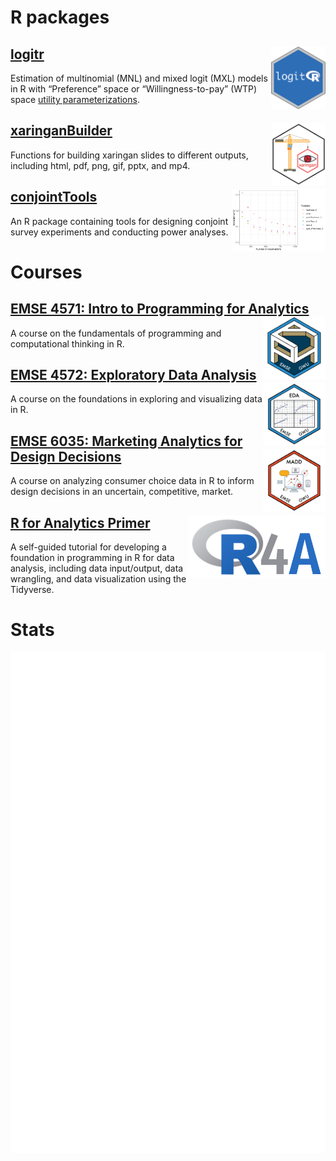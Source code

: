 
# R packages

## [logitr](https://jhelvy.github.io/logitr/) <a href='https://jhelvy.github.io/logitr/'><img src='images/logitr-hex.png' align="right" height="100" /></a>

Estimation of multinomial (MNL) and mixed logit (MXL) models in R with
“Preference” space or “Willingness-to-pay” (WTP) space [utility
parameterizations](https://jhelvy.github.io/logitr/articles/utility_models.html).

## [xaringanBuilder](https://jhelvy.github.io/xaringanBuilder/) <a href='https://jhelvy.github.io/xaringanBuilder/'><img src='images/xaringanBuilder-hex.png' align="right" height="100" /></a>

Functions for building xaringan slides to different outputs, including html, pdf, png, gif, pptx, and mp4.

## [conjointTools](https://jhelvy.github.io/conjointTools/) <a href='https://jhelvy.github.io/conjointTools/'><img src='images/conjointTools-hex.png' align="right" height="100" /></a>

An R package containing tools for designing conjoint survey experiments and conducting power analyses.

# Courses

## [EMSE 4571: Intro to Programming for Analytics](https://p4a.seas.gwu.edu/) <a href='https://p4a.seas.gwu.edu/'><img src='images/p4a-hex.png' align="right" height="100" /></a>

A course on the fundamentals of programming and computational thinking in R.

## [EMSE 4572: Exploratory Data Analysis](https://eda.seas.gwu.edu/) <a href='https://eda.seas.gwu.edu/'><img src='images/eda-hex.png' align="right" height="100" /></a>

A course on the foundations in exploring and visualizing data in R.

## [EMSE 6035: Marketing Analytics for Design Decisions](https://madd.seas.gwu.edu/) <a href='https://madd.seas.gwu.edu/'><img src='images/madd-hex.png' align="right" height="100" /></a>
A course on analyzing consumer choice data in R to inform design decisions in an uncertain, competitive, market.

## [R for Analytics Primer](https://jhelvy.github.io/r4aPrimer/) <a href='https://jhelvy.github.io/r4aPrimer/'><img src='images/r4a.png' align="right" height="100" /></a>

A self-guided tutorial for developing a foundation in programming in R for data analysis, including data input/output, data wrangling, and data visualization using the Tidyverse.

# Stats

![Metrics](https://github.com/jhelvy/jhelvy/raw/main/github-metrics.svg)
